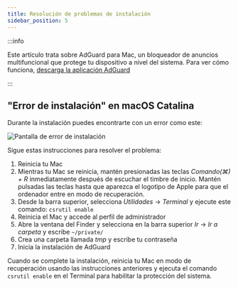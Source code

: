 ```yaml
---
title: Resolución de problemas de instalación
sidebar_position: 5
---
```


:::info

Este artículo trata sobre AdGuard para Mac, un bloqueador de anuncios multifuncional que protege tu dispositivo a nivel del sistema. Para ver cómo funciona, [descarga la aplicación AdGuard](https://agrd.io/download-kb-adblock)

:::

## "Error de instalación" en macOS Catalina

Durante la instalación puedes encontrarte con un error como este:

![Pantalla de error de instalación](https://cdn.adtidy.org/content/kb/ad_blocker/mac/macerrorscreenEN.jpg)

Sigue estas instrucciones para resolver el problema:

1. Reinicia tu Mac
2. Mientras tu Mac se reinicia, mantén presionadas las teclas *Comando(⌘) + R* inmediatamente después de escuchar el timbre de inicio. Mantén pulsadas las teclas hasta que aparezca el logotipo de Apple para que el ordenador entre en modo de recuperación.
3. Desde la barra superior, selecciona *Utilidades* → *Terminal* y ejecute este comando: `csrutil enable`
4. Reinicia el Mac y accede al perfil de administrador
5. Abre la ventana del Finder y selecciona en la barra superior *Ir* → *Ir a carpeta* y escribe `~/private/`
6. Crea una carpeta llamada *tmp* y escribe tu contraseña
7. Inicia la instalación de AdGuard

Cuando se complete la instalación, reinicia tu Mac en modo de recuperación usando las instrucciones anteriores y ejecuta el comando `csrutil enable` en el Terminal para habilitar la protección del sistema.
